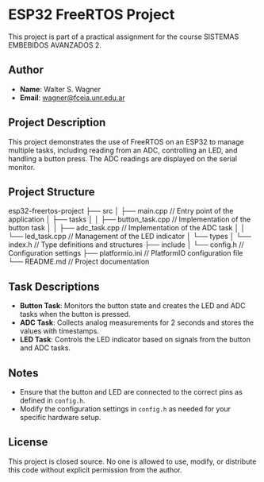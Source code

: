 # ESP32 FreeRTOS Project

This project is part of a practical assignment for the course SISTEMAS EMBEBIDOS AVANZADOS 2.

## Author
- **Name**: Walter S. Wagner
- **Email**: wagner@fceia.unr.edu.ar

## Project Description
This project demonstrates the use of FreeRTOS on an ESP32 to manage multiple tasks, including reading from an ADC, controlling an LED, and handling a button press. The ADC readings are displayed on the serial monitor.

## Project Structure
esp32-freertos-project 
├── src 
│ ├── main.cpp // Entry point of the application 
│ ├── tasks 
│ │ ├── button_task.cpp // Implementation of the button task 
│ │ ├── adc_task.cpp // Implementation of the ADC task 
│ │ └── led_task.cpp // Management of the LED indicator 
│ └── types 
│ └── index.h // Type definitions and structures 
├── include 
│ └── config.h // Configuration settings 
├── platformio.ini // PlatformIO configuration file 
└── README.md // Project documentation



## Task Descriptions
- **Button Task**: Monitors the button state and creates the LED and ADC tasks when the button is pressed.
- **ADC Task**: Collects analog measurements for 2 seconds and stores the values with timestamps.
- **LED Task**: Controls the LED indicator based on signals from the button and ADC tasks.

## Notes
- Ensure that the button and LED are connected to the correct pins as defined in `config.h`.
- Modify the configuration settings in `config.h` as needed for your specific hardware setup.

## License
This project is closed source. No one is allowed to use, modify, or distribute this code without explicit permission from the author.